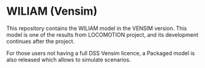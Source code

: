 # WILIAM (Vensim)

This repository contains the WILIAM model in the VENSIM version. This model is one of the results from LOCOMOTION project, and its development continues after the project.

For those users not having a full DSS Vensim licence, a Packaged model is also released which allows to simulate scenarios.
